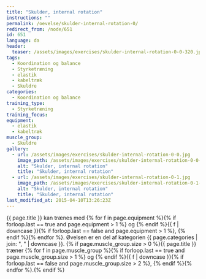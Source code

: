 ```yaml
---
title: "Skulder, internal rotation"
instructions: ""
permalink: /oevelse/skulder-internal-rotation-0/
redirect_from: /node/651
id: 651
language: da
header:
  teaser: /assets/images/exercises/skulder-internal-rotation-0-0-320.jpg
tags:
  - Koordination og balance
  - Styrketræning
  - elastik
  - kabeltræk
  - Skuldre
categories:
  - Koordination og balance
training_type:
  - Styrketræning
training_focus:
equipment:
  - elastik
  - kabeltræk
muscle_group:
  - Skuldre
gallery:
  - url: /assets/images/exercises/skulder-internal-rotation-0-0.jpg
    image_path: /assets/images/exercises/skulder-internal-rotation-0-0-320.jpg
    alt: "Skulder, internal rotation"
    title: "Skulder, internal rotation"
  - url: /assets/images/exercises/skulder-internal-rotation-0-1.jpg
    image_path: /assets/images/exercises/skulder-internal-rotation-0-1-320.jpg
    alt: "Skulder, internal rotation"
    title: "Skulder, internal rotation"
last_modified_at: 2015-04-10T13:26:23Z
---
```

{{ page.title }} kan trænes med {% for f in page.equipment %}{% if forloop.last == true and page.equipment > 1 %} og {% endif %}{{ f | downcase  }}{% if forloop.last == false and page.equipment > 1 %}, {% endif %}{% endfor %}. Øvelsen er en del af kategorien {{ page.categories | join: ", " | downcase }}. {% if page.muscle_group.size > 0 %}{{ page.title }} træner {% for f in page.muscle_group %}{% if forloop.last == true and page.muscle_group.size > 1 %} og {% endif %}{{ f | downcase }}{% if forloop.last == false and page.muscle_group.size > 2 %}, {% endif %}{% endfor %}.{% endif %}
